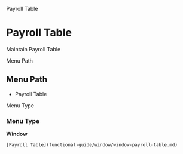 
Payroll Table
# Payroll Table


Maintain Payroll Table

Menu Path
## Menu Path



- Payroll Table

Menu Type
### Menu Type

**Window**


```
[Payroll Table](functional-guide/window/window-payroll-table.md)
```